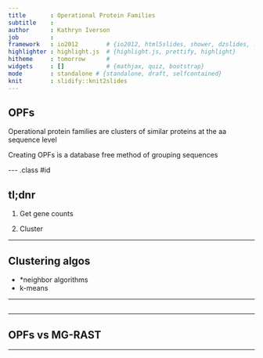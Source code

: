 ```yaml
---
title       : Operational Protein Families
subtitle    : 
author      : Kathryn Iverson
job         : 
framework   : io2012        # {io2012, html5slides, shower, dzslides, ...}
highlighter : highlight.js  # {highlight.js, prettify, highlight}
hitheme     : tomorrow      # 
widgets     : []            # {mathjax, quiz, bootstrap}
mode        : standalone # {standalone, draft, selfcontained}
knit        : slidify::knit2slides
---
```



## OPFs

Operational protein families are clusters of similar proteins at the aa sequence level

Creating OPFs is a database free method of grouping sequences

--- .class #id 

## tl;dnr

1. Get gene counts

2. Cluster


---

## Clustering algos 

* *neighbor algorithms
* k-means

---

## 

---

## OPFs vs MG-RAST


---
